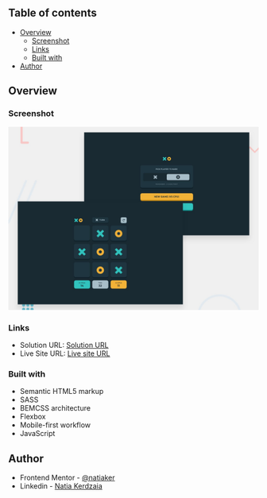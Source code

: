 ## Table of contents

- [Overview](#overview)
  - [Screenshot](#screenshot)
  - [Links](#links)
  - [Built with](#built-with)
- [Author](#author)

## Overview

### Screenshot

![](preview.jpg)

### Links

- Solution URL: [Solution URL](https://github.com/natiaker/tic-tac-toe.git)
- Live Site URL: [Live site URL](https://natiaker.github.io/tic-tac-toe)

### Built with

- Semantic HTML5 markup
- SASS
- BEMCSS architecture
- Flexbox
- Mobile-first workflow
- JavaScript

## Author

- Frontend Mentor - [@natiaker](https://www.frontendmentor.io/profile/natiaker)
- Linkedin - [Natia Kerdzaia](linkedin.com/in/natiaker/)

